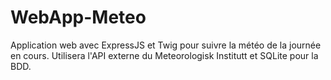 # WebApp-Meteo
Application web avec ExpressJS et Twig pour suivre la météo de la journée en cours. Utilisera l'API externe du Meteorologisk Institutt et SQLite pour la BDD.
